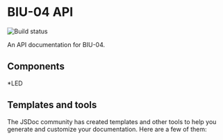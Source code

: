 # BIU-04 API

![Build status](https://github.com/jsdoc/jsdoc/workflows/build/badge.svg)

An API documentation for BIU-04.

## Components
*LED


## Templates and tools

The JSDoc community has created templates and other tools to help you generate
and customize your documentation. Here are a few of them:
